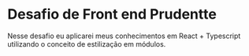 # Desafio de Front end Prudentte
 
Nesse desafio eu aplicarei meus conhecimentos em React + Typescript utilizando o conceito de estilização em módulos.

